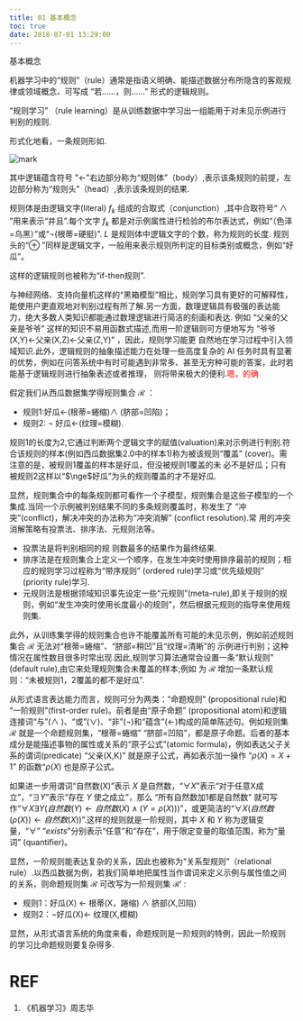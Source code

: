 ```yaml
---
title: 01 基本概念
toc: true
date: 2018-07-01 13:29:00
---
```




基本概念




机器学习中的“规则”（rule）通常是指语义明确、能描述数据分布所隐含的客观规律或领域概念、可写成 “若……，则……” 形式的逻辑规则。

 “规则学习” （rule learning）是从训练数据中学习出一组能用于对未见示例进行判别的规则.

形式化地看，一条规则形如.

![mark](http://pacdb2bfr.bkt.clouddn.com/blog/image/180701/j7jheFiC3h.png?imageslim)


其中逻辑蕴含符号 "$\leftarrow$"右边部分称为“规则体”（body）,表示该条规则的前提，左边部分称为“规则头”（head）,表示该条规则的结果.

规则体是由逻辑文字(literal) $f_k$ 组成的合取式（conjunction）,其中合取符号“ $\wedge$ ”用来表示“并且”.每个文字 $f_k$ 都是对示例属性进行检验的布尔表达式，例如“（色泽=乌黑）”或“$\neg$(根蒂=硬挺)”. $L$ 是规则体中逻辑文字的个数，称为规则的长度. 规则头的“$\oplus$ ”同样是逻辑文字，一般用来表示规则所判定的目标类别或概念，例如“好瓜”。

这样的逻辑规则也被称为“if-then规则”.

与神经网络、支持向量机这样的“黑箱模型”相比，规则学习具有更好的可解释性，能使用户更直观地对判别过程有所了解.另一方面，数理逻辑具有极强的表达能力，绝大多数人类知识都能通过数理逻辑进行简洁的刻画和表达. 例如 “父亲的父亲是爷爷” 这样的知识不易用函数式描述,而用一阶逻辑则可方便地写为 “爷爷(X,Y)$\leftarrow$父亲(X,Z)$\leftarrow$父亲(Z,Y)" ，因此，规则学习能更 自然地在学习过程中引入领域知识.此外，逻辑规则的抽象描述能力在处理一些高度复杂的 AI 任务时具有显著的优势，例如在问答系统中有时可能遇到非常多、甚至无穷种可能的答案，此时若能基于逻辑规则进行抽象表述或者推理， 则将带来极大的便利.<span style="color:red;">嗯，的确</span>

假定我们从西瓜数据集学得规则集合 $\mathcal{R}$ ：

- 规则1:好瓜$\leftarrow$(根蒂=蜷缩)$\wedge$ (脐部=凹陷)；
- 规则2: $\neg$ 好瓜$\leftarrow$(纹理=模糊).

规则1的长度为2,它通过判断两个逻辑文字的赋值(valuation)来对示例进行判别.符合该规则的样本(例如西瓜数据集2.0中的样本1)称为被该规则“覆盖” (cover)。需注意的是，被规则1覆盖的样本是好瓜，但没被规则1覆盖的未 必不是好瓜；只有被规则2这样以“$\nge$好瓜”为头的规则覆盖的才不是好瓜.



显然，规则集合中的每条规则都可看作一个子模型，规则集合是这些子模型的一个集成.当同一个示例被判别结果不同的多条规则覆盖时，称发生了 “冲突”(conflict)，解决冲突的办法称为“冲突消解” (conflict resolution).常 用的冲突消解策略有投票法、排序法、元规则法等。
- 投票法是将判别相同的规 则数最多的结果作为最终结果.
- 排序法是在规则集合上定义一个顺序，在发生冲突时使用排序最前的规则；相应的规则学习过程称为“带序规则” (ordered rule)学习或“优先级规则” (priority rule)学习.
- 元规则法是根据领域知识事先设定一些“元规则”(meta-rule),即关于规则的规则，例如“发生冲突时使用长度最小的规则”，然后根据元规则的指导来使用规则集.


此外，从训练集学得的规则集合也许不能覆盖所有可能的未见示例，例如前述规则集合 $\mathcal{R}$ 无法对“根蒂=蜷缩”、“脐部=稍凹”且“纹理=清晰”的 示例进行判别；这种情况在属性数目很多时常出现.因此,规则学习算法通常会设置一条“默认规则” (default rule),由它来处理规则集合未覆盖的样本;例如 为 $\mathcal{R}$ 增加一条默认规则：“未被规则1，2覆盖的都不是好瓜”.

从形式语言表达能力而言，规则可分为两类：“命题规则” (propositional rule)和 “一阶规则”(first-order rule)。前者是由“原子命题” (propositional atom)和逻辑连接词“与”($\wedge$ )、“或”($\vee$)、“非”($\neg$)和“蕴含”($\leftarrow$)构成的简单陈述句。例如规则集 $\mathcal{R}$ 就是一个命题规则集，“根蒂=蜷缩” “脐部=凹陷”，都是原子命题。后者的基本成分是能描述事物的属性或关系的“原子公式”(atomic formula)，例如表达父子关系的谓词(predicate) “父亲(X,K)” 就是原子公式，再如表示加一操作 “$\rho(X)=X+1$” 的函数“$\rho(X)$ 也是原子公式。

如果进一步用谓词“自然数(X)”表示 $X$ 是自然数，“$\forall X$”表示“对于任意X成立”，“$\exists Y$”表示“存在 $Y$ 使之成立”，那么 “所有自然数加1都是自然数” 就可写作“$\forall X\exists Y(自然数(Y)\leftarrow 自然数(X)\wedge(Y=\rho(X)))$”，或更简洁的“$\forall X(自然数(\rho(X))\leftarrow 自然数(X))$”.这样的规则就是一阶规则，其中 $X$ 和 $Y$ 称为逻辑变量，“$\forall$” “$exists$”分别表示“任意”和“存在”，用于限定变量的取值范围，称为“量词” (quantifier)。

显然，一阶规则能表达复杂的关系，因此也被称为“关系型规则”（relational rule）.以西瓜数据为例，若我们简单地把属性当作谓词来定义示例与属性值之间的关系，则命题规则集 $\mathcal{R}$ 可改写为一阶规则集 $\mathcal{R}'$ :

- 规则1：好瓜(X) $\leftarrow$ 根蒂(X，踡缩) $\wedge$ 脐部(X,凹陷)
- 规则2：$\neg$好瓜(X)$\leftarrow$ 纹理(X,模糊)

显然，从形式语言系统的角度来看，命题规则是一阶规则的特例，因此一阶规则 的学习比命题规则要复杂得多.






# REF
1. 《机器学习》周志华
